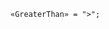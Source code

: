 <!-- This file is generated automatically by infrastructure scripts. Please don't edit by hand. -->

```{ .ebnf .slang-ebnf #GreaterThan }
«GreaterThan» = ">";
```
